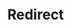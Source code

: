 ﻿---
layout: src/layouts/Redirect.astro
title: Redirect
redirect: https://octopus.com/docs/deployments/nginx/index
pubDate:  2023-01-01
navSearch: false
navSitemap: false
navMenu: false
---
